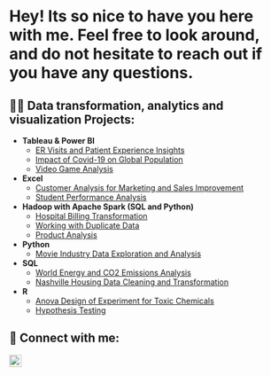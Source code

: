 <h1>Hey! Its so nice to have you here with me. Feel free to look around, and do not hesitate to reach out if you have any questions. <br/><a 
href="https://github.com/atamgbo"></a></h1></a></h1>
<h2>👨‍💻 Data transformation, analytics and visualization Projects:</h2>


- <b>Tableau & Power BI</b>
  - [ER Visits and Patient Experience Insights](https://github.com/atamgbo/ERPatientVisit/tree/main)
  - [Impact of Covid-19 on Global Population](https://github.com/atamgbo/Analysis-on-the-global-impact-of-COVID19-disease)
  - [Video Game Analysis](https://public.tableau.com/app/profile/atamgbo.ayuwu/viz/Video_Games_Chart/Video_Games)
- <b>Excel</b>
  - [Customer Analysis for Marketing and Sales Improvement](https://github.com/atamgbo/BikePurchasePattern)
  - [Student Performance Analysis](https://github.com/atamgbo/RocketshipStudentPerformanceAnalysis)
- <b>Hadoop with Apache Spark (SQL and Python)</b>
  - [Hospital Billing Transformation](https://github.com/atamgbo/Healthcare-data-cleaning-transformation/blob/main/Hosital_data_cleaning%26transformation.ipynb)
  - [Working with Duplicate Data](https://github.com/atamgbo/Working-with-duplicate-data/blob/main/drops_n_dropDuplicates.ipynb)
  - [Product Analysis](https://github.com/atamgbo/Product-Analysis/blob/main/Product_Analysis.ipynb)
- <b>Python</b>
  - [Movie Industry Data Exploration and Analysis](https://github.com/atamgbo/PythonMovieCorrelation)
- <b>SQL</b>
  - [World Energy and CO2 Emissions Analysis](https://github.com/atamgbo/EnergyProductionAndCO2EmissionsAnalysis)
  - [Nashville Housing Data Cleaning and Transformation](https://github.com/atamgbo/NashvilleHousing)
- <b>R</b>
  - [Anova Design of Experiment for Toxic Chemicals](https://github.com/atamgbo/ANOVA-experiment)
  - [Hypothesis Testing](https://github.com/atamgbo/Hypothesis-testing-on-a-set-of-sample-numbers)

<h2> 🤳 Connect with me:</h2>

[<img align="left" alt="atamgbo | LinkedIn" width="22px" src="https://cdn.jsdelivr.net/npm/simple-icons@v3/icons/linkedin.svg" />][linkedin]

[linkedin]: https://www.linkedin.com/in/ayuwu/
